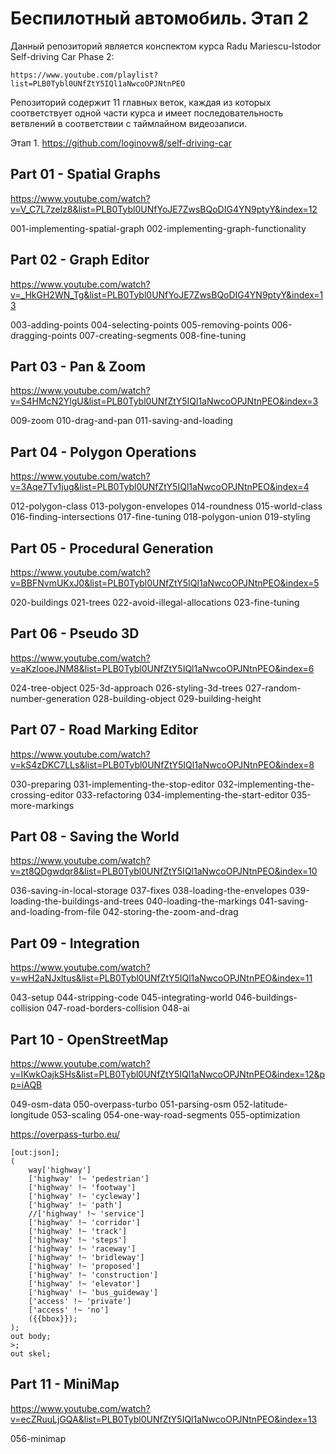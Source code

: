 # Беспилотный автомобиль. Этап 2

Данный репозиторий является конспектом курса Radu Mariescu-Istodor Self-driving Car Phase 2:

    https://www.youtube.com/playlist?list=PLB0Tybl0UNfZtY5IQl1aNwcoOPJNtnPEO

Репозиторий содержит 11 главных веток, каждая из которых соответствует одной части курса
и имеет последовательность ветвлений в соответствии с таймлайном видеозаписи.

Этап 1. https://github.com/loginovw8/self-driving-car

## Part 01 - Spatial Graphs

https://www.youtube.com/watch?v=V_C7L7zelz8&list=PLB0Tybl0UNfYoJE7ZwsBQoDIG4YN9ptyY&index=12

001-implementing-spatial-graph
002-implementing-graph-functionality

## Part 02 - Graph Editor

https://www.youtube.com/watch?v=_HkGH2WN_Tg&list=PLB0Tybl0UNfYoJE7ZwsBQoDIG4YN9ptyY&index=13

003-adding-points
004-selecting-points
005-removing-points
006-dragging-points
007-creating-segments
008-fine-tuning

## Part 03 - Pan & Zoom

https://www.youtube.com/watch?v=S4HMcN2YlgU&list=PLB0Tybl0UNfZtY5IQl1aNwcoOPJNtnPEO&index=3

009-zoom
010-drag-and-pan
011-saving-and-loading

## Part 04 - Polygon Operations

https://www.youtube.com/watch?v=3Aqe7Tv1jug&list=PLB0Tybl0UNfZtY5IQl1aNwcoOPJNtnPEO&index=4

012-polygon-class
013-polygon-envelopes
014-roundness
015-world-class
016-finding-intersections
017-fine-tuning
018-polygon-union
019-styling

## Part 05 - Procedural Generation

https://www.youtube.com/watch?v=BBFNvmUKxJ0&list=PLB0Tybl0UNfZtY5IQl1aNwcoOPJNtnPEO&index=5

020-buildings
021-trees
022-avoid-illegal-allocations
023-fine-tuning

## Part 06 - Pseudo 3D

https://www.youtube.com/watch?v=aKzlooeJNM8&list=PLB0Tybl0UNfZtY5IQl1aNwcoOPJNtnPEO&index=6

024-tree-object
025-3d-approach
026-styling-3d-trees
027-random-number-generation
028-building-object
029-building-height

## Part 07 - Road Marking Editor

https://www.youtube.com/watch?v=kS4zDKC7LLs&list=PLB0Tybl0UNfZtY5IQl1aNwcoOPJNtnPEO&index=8

030-preparing
031-implementing-the-stop-editor
032-implementing-the-crossing-editor
033-refactoring
034-implementing-the-start-editor
035-more-markings

## Part 08 - Saving the World

https://www.youtube.com/watch?v=zt8QDgwdqr8&list=PLB0Tybl0UNfZtY5IQl1aNwcoOPJNtnPEO&index=10

036-saving-in-local-storage
037-fixes
038-loading-the-envelopes
039-loading-the-buildings-and-trees
040-loading-the-markings
041-saving-and-loading-from-file
042-storing-the-zoom-and-drag

## Part 09 - Integration

https://www.youtube.com/watch?v=wH2aNJxltus&list=PLB0Tybl0UNfZtY5IQl1aNwcoOPJNtnPEO&index=11

043-setup
044-stripping-code
045-integrating-world
046-buildings-collision
047-road-borders-collision
048-ai

## Part 10 - OpenStreetMap

https://www.youtube.com/watch?v=IKwkOajkSHs&list=PLB0Tybl0UNfZtY5IQl1aNwcoOPJNtnPEO&index=12&pp=iAQB

049-osm-data
050-overpass-turbo
051-parsing-osm
052-latitude-longitude
053-scaling
054-one-way-road-segments
055-optimization

https://overpass-turbo.eu/

    [out:json];
    (
        way['highway']
        ['highway' !~ 'pedestrian']
        ['highway' !~ 'footway']
        ['highway' !~ 'cycleway']
        ['highway' !~ 'path']
        //['highway' !~ 'service']
        ['highway' !~ 'corridor']
        ['highway' !~ 'track']
        ['highway' !~ 'steps']
        ['highway' !~ 'raceway']
        ['highway' !~ 'bridleway']
        ['highway' !~ 'proposed']
        ['highway' !~ 'construction']
        ['highway' !~ 'elevator']
        ['highway' !~ 'bus_guideway']
        ['access' !~ 'private']
        ['access' !~ 'no']
        ({{bbox}});
    );
    out body;
    >;
    out skel;

## Part 11 - MiniMap

https://www.youtube.com/watch?v=ecZRuuLjGQA&list=PLB0Tybl0UNfZtY5IQl1aNwcoOPJNtnPEO&index=13

056-minimap
